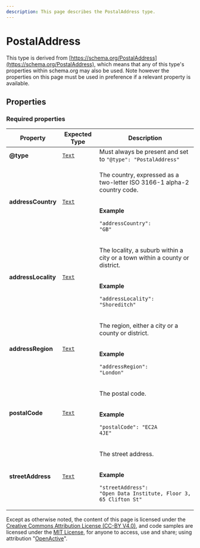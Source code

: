 ```yaml
---
description: This page describes the PostalAddress type.
---
```


# PostalAddress

This type is derived from [https://schema.org/PostalAddress](https://schema.org/PostalAddress), which means that any of this type's properties within schema.org may also be used. Note however the properties on this page must be used in preference if a relevant property is available.

## **Properties**

### **Required properties**

| Property            | Expected Type                      | Description                                                                                                                                                              |
| ------------------- | ---------------------------------- | ------------------------------------------------------------------------------------------------------------------------------------------------------------------------ |
| **@type**           |  [`Text`](https://schema.org/Text) |  Must always be present and set to `"@type": "PostalAddress"`                                                                                                            |
| **addressCountry**  |  [`Text`](https://schema.org/Text) | <p>The country, expressed as a two-letter ISO 3166-1 alpha-2 country code.</p><p><br><strong>Example</strong></p><p><code>"addressCountry": "GB"</code></p>              |
| **addressLocality** |  [`Text`](https://schema.org/Text) | <p>The locality, a suburb within a city or a town within a county or district.</p><p><br><strong>Example</strong></p><p><code>"addressLocality": "Shoreditch"</code></p> |
| **addressRegion**   |  [`Text`](https://schema.org/Text) | <p>The region, either a city or a county or district.</p><p><br><strong>Example</strong></p><p><code>"addressRegion": "London"</code></p>                                |
| **postalCode**      |  [`Text`](https://schema.org/Text) | <p>The postal code.</p><p><br><strong>Example</strong></p><p><code>"postalCode": "EC2A 4JE"</code></p>                                                                   |
| **streetAddress**   |  [`Text`](https://schema.org/Text) | <p>The street address.</p><p><br><strong>Example</strong></p><p><code>"streetAddress": "Open Data Institute, Floor 3, 65 Clifton St"</code></p>                          |

Except as otherwise noted, the content of this page is licensed under the [Creative Commons Attribution License (CC-BY V4.0)](https://creativecommons.org/licenses/by/4.0/), and code samples are licensed under the [MIT License](https://opensource.org/licenses/MIT), for anyone to access, use and share; using attribution "[OpenActive](https://www.openactive.io)".
